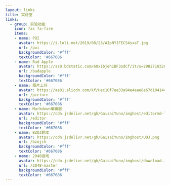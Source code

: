 ```yaml
---
layout: links
title: 实验室
links:
  - group: 实验功能
    icon: fas fa-fire
    items:
    - name: POI
      avatar: https://i.loli.net/2019/08/23/AIpNYJFECS4sxaT.jpg
      url: /poi
      backgroundColor: '#fff'
      textColor: '#667086'
    - name: Bad Apple
      avatar: https://ss0.bdstatic.com/6Ox1bjeh1BF3odCf/it/u=2982710320,113150722&fm=74&app=80&f=JPEG&size=f121,121?sec=1880279984&t=28f55c4a758f723e467bd25d94200811
      url: /badapple
      backgroundColor: '#fff'
      textColor: '#667086'
    - name: 图片上传
      avatar: https://ae01.alicdn.com/kf/Hec10f7ea33a94e4aae8e67d10414cf92s.png
      url: /picture
      backgroundColor: '#fff'
      textColor: '#667086'
    - name: Markdown编辑器
      avatar: https://cdn.jsdelivr.net/gh/GaisaiYuno/imghost/editormd-logo-64x64.png
      url: /editor
      backgroundColor: '#fff'
      textColor: '#667086'
    - name: BZOJ题库
      avatar: https://cdn.jsdelivr.net/gh/GaisaiYuno/imghost/UOJ.png
      url: /bzojch
      backgroundColor: '#fff'
      textColor: '#667086'
    - name: 2048游戏
      avatar: https://cdn.jsdelivr.net/gh/GaisaiYuno/imghost/download.jpg
      url: /2048-master
      backgroundColor: '#fff'
      textColor: '#667086'
---
```


